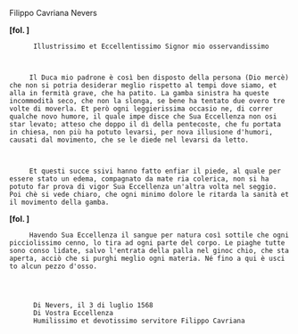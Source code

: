 Filippo Cavriana
Nevers




    
      
        
**[fol. ]**


        
          Illustrissimo et Eccellentissimo Signor mio osservandissimo
        


         Il Duca mio padrone è così ben disposto della persona (Dio mercè) che non si potria desiderar meglio rispetto al tempi dove siamo, et alla in fermità grave, che ha patito. La gamba sinistra ha queste incommodità seco, che non la slonga, se bene ha tentato due overo tre volte di moverla. Et però ogni leggierissima occasio ne, di correr qualche novo humore, il quale impe disce che Sua Eccellenza non osi star levato; atteso che doppo il dì della pentecoste, che fu portata in chiesa, non più ha potuto levarsi, per nova illusione d'humori, causati dal movimento, che se le diede nel levarsi da letto.


        
         Et questi succe ssivi hanno fatto enfiar il piede, al quale per essere stato un edema, compagnato da mate ria colerica, non si ha potuto far prova di vigor Sua Eccellenza un'altra volta nel seggio. Poi chè si vede chiaro, che ogni minimo dolore le ritarda la sanità et il movimento della gamba.



        
**[fol. ]**


        
         Havendo Sua Eccellenza il sangue per natura così sottile che ogni picciolissimo cenno, lo tira ad ogni parte del corpo. Le piaghe tutte sono conso lidate, salvo l'entrata della palla nel ginoc chio, che sta aperta, acciò che si purghi meglio ogni materia. Né fino a qui è usci to alcun pezzo d'osso.



        
          Di Nevers, il 3 di luglio 1568
          Di Vostra Eccellenza
          Humilissimo et devotissimo servitore Filippo Cavriana
        


      
    
  